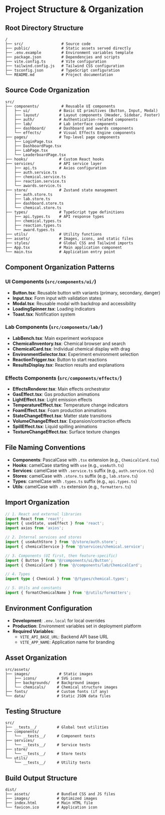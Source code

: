# Project Structure & Organization

## Root Directory Structure
```
/
├── src/                 # Source code
├── public/              # Static assets served directly
├── .env.example         # Environment variables template
├── package.json         # Dependencies and scripts
├── vite.config.ts       # Vite configuration
├── tailwind.config.js   # Tailwind CSS configuration
├── tsconfig.json        # TypeScript configuration
└── README.md            # Project documentation
```

## Source Code Organization
```
src/
├── components/          # Reusable UI components
│   ├── ui/             # Basic UI primitives (Button, Input, Modal)
│   ├── layout/         # Layout components (Header, Sidebar, Footer)
│   ├── auth/           # Authentication-related components
│   ├── lab/            # Lab interface components
│   ├── dashboard/      # Dashboard and awards components
│   └── effects/        # Visual Effects Engine components
├── pages/              # Top-level page components
│   ├── LoginPage.tsx
│   ├── DashboardPage.tsx
│   ├── LabPage.tsx
│   └── LeaderboardPage.tsx
├── hooks/              # Custom React hooks
├── services/           # API service layer
│   ├── api.ts          # Axios configuration
│   ├── auth.service.ts
│   ├── chemical.service.ts
│   ├── reaction.service.ts
│   └── awards.service.ts
├── store/              # Zustand state management
│   ├── auth.store.ts
│   ├── lab.store.ts
│   ├── dashboard.store.ts
│   └── chemical.store.ts
├── types/              # TypeScript type definitions
│   ├── api.types.ts    # API response types
│   ├── chemical.types.ts
│   ├── reaction.types.ts
│   └── award.types.ts
├── utils/              # Utility functions
├── assets/             # Images, icons, and static files
├── styles/             # Global CSS and Tailwind imports
├── App.tsx             # Main application component
└── main.tsx            # Application entry point
```

## Component Organization Patterns

### UI Components (`src/components/ui/`)
- **Button.tsx**: Reusable button with variants (primary, secondary, danger)
- **Input.tsx**: Form input with validation states
- **Modal.tsx**: Reusable modal with backdrop and accessibility
- **LoadingSpinner.tsx**: Loading indicators
- **Toast.tsx**: Notification system

### Lab Components (`src/components/lab/`)
- **LabBench.tsx**: Main experiment workspace
- **ChemicalInventory.tsx**: Chemical browser and search
- **ChemicalCard.tsx**: Individual chemical display with drag
- **EnvironmentSelector.tsx**: Experiment environment selection
- **ReactionTrigger.tsx**: Button to start reactions
- **ResultsDisplay.tsx**: Reaction results and explanations

### Effects Components (`src/components/effects/`)
- **EffectsRenderer.tsx**: Main effects orchestrator
- **GasEffect.tsx**: Gas production animations
- **LightEffect.tsx**: Light emission effects
- **TemperatureEffect.tsx**: Temperature change indicators
- **FoamEffect.tsx**: Foam production animations
- **StateChangeEffect.tsx**: Matter state transitions
- **VolumeChangeEffect.tsx**: Expansion/contraction effects
- **SpillEffect.tsx**: Liquid spilling animations
- **TextureChangeEffect.tsx**: Surface texture changes

## File Naming Conventions
- **Components**: PascalCase with `.tsx` extension (e.g., `ChemicalCard.tsx`)
- **Hooks**: camelCase starting with `use` (e.g., `useAuth.ts`)
- **Services**: camelCase with `.service.ts` suffix (e.g., `auth.service.ts`)
- **Stores**: camelCase with `.store.ts` suffix (e.g., `lab.store.ts`)
- **Types**: camelCase with `.types.ts` suffix (e.g., `api.types.ts`)
- **Utils**: camelCase with `.ts` extension (e.g., `formatters.ts`)

## Import Organization
```typescript
// 1. React and external libraries
import React from 'react';
import { useState, useEffect } from 'react';
import axios from 'axios';

// 2. Internal services and stores
import { useAuthStore } from '@/store/auth.store';
import { chemicalService } from '@/services/chemical.service';

// 3. Components (UI first, then feature-specific)
import { Button } from '@/components/ui/Button';
import { ChemicalCard } from '@/components/lab/ChemicalCard';

// 4. Types
import type { Chemical } from '@/types/chemical.types';

// 5. Utils and constants
import { formatChemicalName } from '@/utils/formatters';
```

## Environment Configuration
- **Development**: `.env.local` for local overrides
- **Production**: Environment variables set in deployment platform
- **Required Variables**:
  - `VITE_API_BASE_URL`: Backend API base URL
  - `VITE_APP_NAME`: Application name for branding

## Asset Organization
```
src/assets/
├── images/             # Static images
│   ├── icons/         # SVG icons
│   ├── backgrounds/   # Background images
│   └── chemicals/     # Chemical structure images
├── fonts/             # Custom fonts (if any)
└── data/              # Static JSON data files
```

## Testing Structure
```
src/
├── __tests__/         # Global test utilities
├── components/
│   └── __tests__/     # Component tests
├── services/
│   └── __tests__/     # Service tests
├── store/
│   └── __tests__/     # Store tests
└── utils/
    └── __tests__/     # Utility tests
```

## Build Output Structure
```
dist/
├── assets/            # Bundled CSS and JS files
├── images/            # Optimized images
├── index.html         # Main HTML file
└── favicon.ico        # Application icon
```